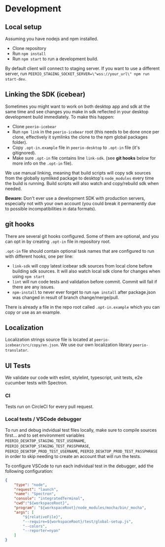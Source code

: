 # Development

## Local setup

Assuming you have nodejs and npm installed.

- Clone repository
- Run `npm install`
- Run `npm start` to run a development build.

By default client will connect to staging server.
If you want to use a different server, run `PEERIO_STAGING_SOCKET_SERVER=\"wss://your_url\" npm run start-dev`.


## Linking the SDK (icebear)

Sometimes you might want to work on both desktop app and sdk at the same time and see changes you make in sdk reflected in your desktop development build immediately. To make this happen:

- Clone `peerio-icebear`
- Run `npm link` in the `peerio-icebear` root (this needs to be done once per clone, effectively it symlinks the clone to the npm global packages folder).
- Copy `.opt-in.example` file in `peerio-desktop` to `.opt-in` file (it's gitignored).
- Make sure `.opt-in` file contains line `link-sdk`. 
(see **git hooks** below for more info on the `.opt-in` file). 

We use manual linking, meaning that build scripts will copy sdk sources from the globally symliked package to desktop's `node_modules` every time the build is running. Build scripts will also watch and copy/rebuild sdk when needed.

**Beware:** Don't ever use a development SDK with production servers, especially not with your own account (you could break it permanently due to possible incompatibilities in data formats).

## git hooks

There are several git hooks configured. Some of them are optional, and you can opt in by creating `.opt-in` file in repository root.

`.opt-in` file should contain optional task names that are configured to run with different hooks, one per line:
* `link-sdk` will copy latest icebear sdk sources from local clone before building sdk sources. It will also watch local sdk clone for changes when using `npm start`
* `lint` will run code tests and validation before commit. Commit will fail if there are any issues.
* `npm-install` to never ever forget to run `npm install` after package.json was changed in result of branch change/merge/pull.

There is already a file in the repo root called `.opt-in.example` which you can copy or use as an example.

## Localization

Localization strings source file is located at `peerio-icebear/src/copy/en.json`. We use our own localization library `peerio-translator`.

## UI Tests

We validate our code with eslint, stylelint, typescript, unit tests, e2e cucumber tests with Spectron.

### CI

Tests run on CircleCI for every pull request. 

### Local tests / VSCode debugger

To run and debug indvidual test files locally, make sure to compile sources first... and to set environment variables `PEERIO_DESKTOP_STAGING_TEST_USERNAME`, `PEERIO_DESKTOP_STAGING_TEST_PASSPHRASE`, `PEERIO_DESKTOP_PROD_TEST_USERNAME`, `PEERIO_DESKTOP_PROD_TEST_PASSPHRASE` in order to skip needing to create an account that will run the tests.

To configure VSCode to run each individual test in the debugger, add the following configuration:

```json
{
    "type": "node",
    "request": "launch",
    "name": "Spectron",
    "console": "integratedTerminal",
    "cwd":"${workspaceRoot}",
    "program": "${workspaceRoot}/node_modules/mocha/bin/_mocha",
    "args": [
        "${relativeFile}",
        "--require=${workspaceRoot}/test/global-setup.js",
        "--colors",
        "--reporter=nyan"
    ]
}
```


